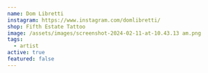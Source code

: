 ```yaml
---
name: Dom Libretti
instagram: https://www.instagram.com/domlibretti/
shop: Fifth Estate Tattoo
image: /assets/images/screenshot-2024-02-11-at-10.43.13 am.png
tags:
  - artist
active: true
featured: false
---
```

